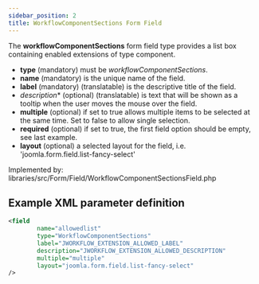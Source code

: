 ```yaml
---
sidebar_position: 2
title: WorkflowComponentSections Form Field
---
```




The **workflowComponentSections** form field type provides a list box containing enabled extensions of type component. 

-   **type** (mandatory) must be *workflowComponentSections*.
-   **name** (mandatory) is the unique name of the field.
-   **label** (mandatory) (translatable) is the descriptive title of the
    field.
-  *description** (optional) (translatable) is text that will be shown
     as a tooltip when the user moves the mouse over the field.
-  **multiple** (optional) if set to true allows multiple items to be selected at the same time. Set to false to allow single selection.
- **required** (optional) if set to true, the first field option should be empty, see last example.
- **layout** (optional) a selected layout for the field, i.e. 'joomla.form.field.list-fancy-select'


Implemented by: libraries/src/Form/Field/WorkflowComponentSectionsField.php

## Example XML parameter definition

```xml
<field
        name="allowedlist"
        type="WorkflowComponentSections"
        label="JWORKFLOW_EXTENSION_ALLOWED_LABEL"
        description="JWORKFLOW_EXTENSION_ALLOWED_DESCRIPTION"
        multiple="multiple"
        layout="joomla.form.field.list-fancy-select"
/>
```
